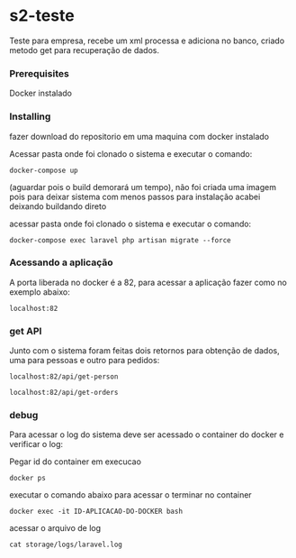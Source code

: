 # s2-teste

Teste para empresa, recebe um xml processa e adiciona no banco, criado metodo get para recuperação de dados. 


### Prerequisites

Docker instalado

### Installing

fazer download do repositorio em uma maquina com docker instalado

Acessar pasta onde foi clonado o sistema e executar o comando:

```
docker-compose up
```

(aguardar pois o build demorará um tempo), não foi criada uma imagem pois para deixar sistema com 
menos passos para instalação acabei deixando buildando direto

acessar pasta onde foi clonado o sistema e executar o comando:

```
docker-compose exec laravel php artisan migrate --force
```

### Acessando a aplicação

A porta liberada no docker é a 82, para acessar a aplicação fazer como no exemplo abaixo:

```
localhost:82
```

### get API

Junto com o sistema foram feitas dois retornos para obtenção de dados, uma para pessoas e outro para pedidos:

```
localhost:82/api/get-person
```

```
localhost:82/api/get-orders
```

### debug
Para acessar o log do sistema deve ser acessado o container do docker e verificar o log:

Pegar id do container em execucao
```
docker ps
```

executar o comando abaixo para acessar o terminar no container

```
docker exec -it ID-APLICACAO-DO-DOCKER bash
```
acessar o arquivo de log
```
cat storage/logs/laravel.log
```

